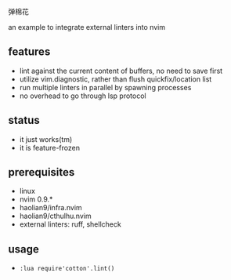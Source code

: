 弹棉花

an example to integrate external linters into nvim

## features
* lint against the current content of buffers, no need to save first
* utilize vim.diagnostic, rather than flush quickfix/location list
* run multiple linters in parallel by spawning processes
* no overhead to go through lsp protocol

## status
* it just works(tm)
* it is feature-frozen

## prerequisites
* linux
* nvim 0.9.*
* haolian9/infra.nvim
* haolian9/cthulhu.nvim
* external linters: ruff, shellcheck

## usage
* `:lua require'cotton'.lint()`
